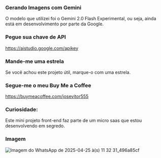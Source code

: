 ### Gerando Imagens com Gemini
O modelo que utilizei foi o Gemini 2.0 Flash Experimental, ou seja, ainda está em desenvolvimento por parte da Google.

### Pegue sua chave de API
https://aistudio.google.com/apikey

### Mande-me uma estrela
Se você achou este projeto útil, marque-o com uma estrela.

### Segue-me o meu Buy Me a Coffee
https://buymeacoffee.com/josevitor555

### Curiosidade:
Este mini projeto front-end faz parte de um micro saas que estou desenvolvendo em segredo.

### Imagem
![Imagem do WhatsApp de 2025-04-25 à(s) 11 32 31_496a85cf](https://github.com/user-attachments/assets/a759d6a5-b5df-4b75-8ac3-9c536a09e1d7)
